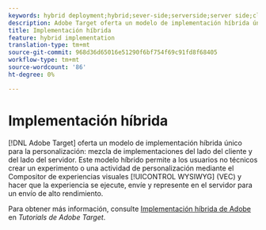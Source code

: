 ```yaml
---
keywords: hybrid deployment;hybrid;sever-side;serverside;server side;client-side;clientside;client side;hybrid implementation
description: Adobe Target oferta un modelo de implementación híbrida único para la personalización y la fusión de implementaciones en el lado del cliente y del servidor.
title: Implementación híbrida
feature: hybrid implementation
translation-type: tm+mt
source-git-commit: 968d36d65016e51290f6bf754f69c91fd8f68405
workflow-type: tm+mt
source-wordcount: '86'
ht-degree: 0%

---
```



# Implementación híbrida

[!DNL Adobe Target] oferta un modelo de implementación híbrida único para la personalización: mezcla de implementaciones del lado del cliente y del lado del servidor. Este modelo híbrido permite a los usuarios no técnicos crear un experimento o una actividad de personalización mediante el Compositor de experiencias visuales [!UICONTROL WYSIWYG] (VEC) y hacer que la experiencia se ejecute, envíe y represente en el servidor para un envío de alto rendimiento.

Para obtener más información, consulte [Implementación híbrida de Adobe](https://experienceleague.adobe.com/docs/target-learn/tutorials/implementation/hybrid-deployment.html) en *Tutorials de Adobe Target*.
